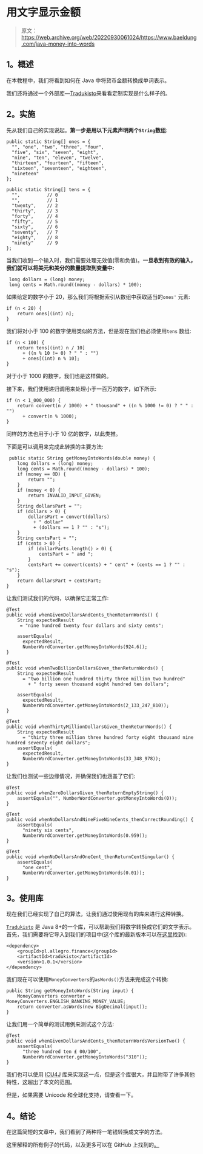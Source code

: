 # 用文字显示金额

> 原文：<https://web.archive.org/web/20220930061024/https://www.baeldung.com/java-money-into-words>

## 1。概述

在本教程中，我们将看到如何在 Java 中将货币金额转换成单词表示。

我们还将通过一个外部库—[Tradukisto](https://web.archive.org/web/20221126234556/https://github.com/allegro/tradukisto)来看看定制实现是什么样子的。

## 2。实施

先从我们自己的实现说起。**第一步是用以下元素声明两个`String`数组**:

```
public static String[] ones = { 
  "", "one", "two", "three", "four", 
  "five", "six", "seven", "eight", 
  "nine", "ten", "eleven", "twelve", 
  "thirteen", "fourteen", "fifteen", 
  "sixteen", "seventeen", "eighteen", 
  "nineteen" 
};

public static String[] tens = {
  "",          // 0
  "",          // 1
  "twenty",    // 2
  "thirty",    // 3
  "forty",     // 4
  "fifty",     // 5
  "sixty",     // 6
  "seventy",   // 7
  "eighty",    // 8
  "ninety"     // 9
};
```

当我们收到一个输入时，我们需要处理无效值(零和负值)。**一旦收到有效的输入，我们就可以将美元和美分的数量提取到变量中:**

```
 long dollars = (long) money;
 long cents = Math.round((money - dollars) * 100);
```

如果给定的数字小于 20，那么我们将根据索引从数组中获取适当的`ones'` 元素:

```
if (n < 20) {
    return ones[(int) n];
}
```

我们将对小于 100 的数字使用类似的方法，但是现在我们也必须使用`tens` 数组:

```
if (n < 100) {
    return tens[(int) n / 10] 
      + ((n % 10 != 0) ? " " : "") 
      + ones[(int) n % 10];
}
```

对于小于 1000 的数字，我们也是这样做的。

接下来，我们使用递归调用来处理小于一百万的数字，如下所示:

```
if (n < 1_000_000) {
    return convert(n / 1000) + " thousand" + ((n % 1000 != 0) ? " " : "") 
      + convert(n % 1000);
}
```

同样的方法也用于小于 10 亿的数字，以此类推。

下面是可以调用来完成此转换的主要方法:

```
 public static String getMoneyIntoWords(double money) {
    long dollars = (long) money;
    long cents = Math.round((money - dollars) * 100);
    if (money == 0D) {
        return "";
    }
    if (money < 0) {
        return INVALID_INPUT_GIVEN;
    }
    String dollarsPart = "";
    if (dollars > 0) {
        dollarsPart = convert(dollars) 
          + " dollar" 
          + (dollars == 1 ? "" : "s");
    }
    String centsPart = "";
    if (cents > 0) {
        if (dollarParts.length() > 0) {
            centsPart = " and ";
        }
        centsPart += convert(cents) + " cent" + (cents == 1 ? "" : "s");
    }
    return dollarsPart + centsPart;
}
```

让我们测试我们的代码，以确保它正常工作:

```
@Test
public void whenGivenDollarsAndCents_thenReturnWords() {
    String expectedResult
     = "nine hundred twenty four dollars and sixty cents";

    assertEquals(
      expectedResult, 
      NumberWordConverter.getMoneyIntoWords(924.6));
}

@Test
public void whenTwoBillionDollarsGiven_thenReturnWords() {
    String expectedResult 
      = "two billion one hundred thirty three million two hundred" 
        + " forty seven thousand eight hundred ten dollars";

    assertEquals(
      expectedResult, 
      NumberWordConverter.getMoneyIntoWords(2_133_247_810));
}

@Test
public void whenThirtyMillionDollarsGiven_thenReturnWords() {
    String expectedResult 
      = "thirty three million three hundred forty eight thousand nine hundred seventy eight dollars";
    assertEquals(
      expectedResult, 
      NumberWordConverter.getMoneyIntoWords(33_348_978));
}
```

让我们也测试一些边缘情况，并确保我们也涵盖了它们:

```
@Test
public void whenZeroDollarsGiven_thenReturnEmptyString() {
    assertEquals("", NumberWordConverter.getMoneyIntoWords(0));
}

@Test
public void whenNoDollarsAndNineFiveNineCents_thenCorrectRounding() {
    assertEquals(   
      "ninety six cents", 
      NumberWordConverter.getMoneyIntoWords(0.959));
}

@Test
public void whenNoDollarsAndOneCent_thenReturnCentSingular() {
    assertEquals(
      "one cent", 
      NumberWordConverter.getMoneyIntoWords(0.01));
} 
```

## 3。使用库

现在我们已经实现了自己的算法，让我们通过使用现有的库来进行这种转换。

[`Tradukisto`](https://web.archive.org/web/20221126234556/https://github.com/allegro/tradukisto) 是 Java 8+的一个库，可以帮助我们将数字转换成它们的文字表示。首先，我们需要将它导入到我们的项目中(这个库的最新版本可以在[这里](https://web.archive.org/web/20221126234556/https://search.maven.org/classic/#search%7Cgav%7C1%7Cg%3A%22pl.allegro.finance%22%20AND%20a%3A%22tradukisto%22)找到):

```
<dependency>
    <groupId>pl.allegro.finance</groupId>
    <artifactId>tradukisto</artifactId>
    <version>1.0.1</version>
</dependency>
```

我们现在可以使用`MoneyConverters`的`asWords()`方法来完成这个转换:

```
public String getMoneyIntoWords(String input) {
    MoneyConverters converter = MoneyConverters.ENGLISH_BANKING_MONEY_VALUE;
    return converter.asWords(new BigDecimal(input));
}
```

让我们用一个简单的测试用例来测试这个方法:

```
@Test
public void whenGivenDollarsAndCents_thenReturnWordsVersionTwo() {
    assertEquals(
      "three hundred ten £ 00/100", 
      NumberWordConverter.getMoneyIntoWords("310"));
}
```

我们也可以使用 [ICU4J](https://web.archive.org/web/20221126234556/http://site.icu-project.org/home) 库来实现这一点，但是这个库很大，并且附带了许多其他特性，这超出了本文的范围。

但是，如果需要 Unicode 和全球化支持，请查看一下。

## 4。结论

在这篇简短的文章中，我们看到了两种将一笔钱转换成文字的方法。

这里解释的所有例子的代码，以及更多可以在 GitHub 上找到的[。](https://web.archive.org/web/20221126234556/https://github.com/eugenp/tutorials/tree/master/algorithms-modules/algorithms-miscellaneous-2)
